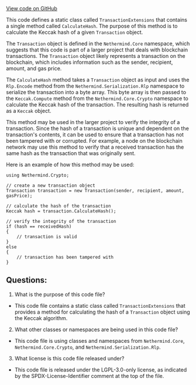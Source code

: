 [View code on GitHub](https://github.com/NethermindEth/nethermind/src/Nethermind/Nethermind.Crypto/TransactionExtensions.cs)

This code defines a static class called `TransactionExtensions` that contains a single method called `CalculateHash`. The purpose of this method is to calculate the Keccak hash of a given `Transaction` object. 

The `Transaction` object is defined in the `Nethermind.Core` namespace, which suggests that this code is part of a larger project that deals with blockchain transactions. The `Transaction` object likely represents a transaction on the blockchain, which includes information such as the sender, recipient, amount, and gas price. 

The `CalculateHash` method takes a `Transaction` object as input and uses the `Rlp.Encode` method from the `Nethermind.Serialization.Rlp` namespace to serialize the transaction into a byte array. This byte array is then passed to the `Keccak.Compute` method from the `Nethermind.Core.Crypto` namespace to calculate the Keccak hash of the transaction. The resulting hash is returned as a `Keccak` object. 

This method may be used in the larger project to verify the integrity of a transaction. Since the hash of a transaction is unique and dependent on the transaction's contents, it can be used to ensure that a transaction has not been tampered with or corrupted. For example, a node on the blockchain network may use this method to verify that a received transaction has the same hash as the transaction that was originally sent. 

Here is an example of how this method may be used:

```
using Nethermind.Crypto;

// create a new transaction object
Transaction transaction = new Transaction(sender, recipient, amount, gasPrice);

// calculate the hash of the transaction
Keccak hash = transaction.CalculateHash();

// verify the integrity of the transaction
if (hash == receivedHash)
{
    // transaction is valid
}
else
{
    // transaction has been tampered with
}
```
## Questions: 
 1. What is the purpose of this code file?
- This code file contains a static class called `TransactionExtensions` that provides a method for calculating the hash of a `Transaction` object using the Keccak algorithm.

2. What other classes or namespaces are being used in this code file?
- This code file is using classes and namespaces from `Nethermind.Core`, `Nethermind.Core.Crypto`, and `Nethermind.Serialization.Rlp`.

3. What license is this code file released under?
- This code file is released under the LGPL-3.0-only license, as indicated by the SPDX-License-Identifier comment at the top of the file.